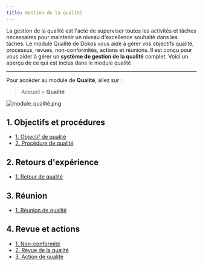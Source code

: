 ```yaml
---
title: Gestion de la qualité
---
```


La gestion de la qualité est l'acte de superviser toutes les activités et tâches nécessaires pour maintenir un niveau d'excellence souhaité dans les tâches. Le module Qualité de Dokos vous aide à gérer vos objectifs qualité, processus, revues, non-conformités, actions et réunions. Il est conçu pour vous aider à gérer un **système de gestion de la qualité** complet. Voici un aperçu de ce qui est inclus dans le module qualité

---

Pour accéder au module de **Qualité**, allez sur :

> Accueil > **Qualité**

![module_qualité.png](/content/qualite/module_qualité.png)

## 1. Objectifs et procédures

- [1. Objectif de qualité](/dokos/qualite/objectif-de-qualite)
- [2. Procédure de qualité](/dokos/qualite/procedure-de-qualite)


## 2. Retours d'expérience

- [1. Retour de qualité](/dokos/qualite/retour-experience-qualite)


## 3. Réunion

- [1. Réunion de qualité](/dokos/qualite/reunion-de-qualite)


## 4. Revue et actions

- [1. Non-conformité](/dokos/qualite/non-conformite)
- [2. Revue de la qualité](/dokos/qualite/revue-de-qualite)
- [3. Action de qualité](/dokos/qualite/action-de-qualite)